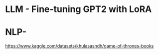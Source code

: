 # LLM - Fine-tuning GPT2 with LoRA


# NLP-

https://www.kaggle.com/datasets/khulasasndh/game-of-thrones-books
